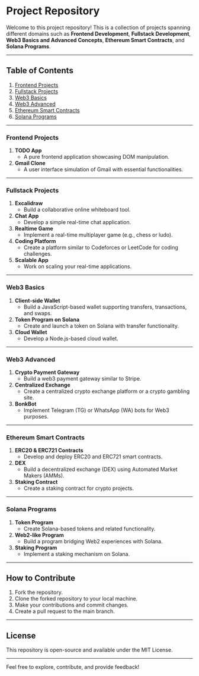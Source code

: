 # Project Repository

Welcome to this project repository! This is a collection of projects spanning different domains such as **Frontend Development**, **Fullstack Development**, **Web3 Basics and Advanced Concepts**, **Ethereum Smart Contracts**, and **Solana Programs**.

---

## Table of Contents

1. [Frontend Projects](#frontend-projects)
2. [Fullstack Projects](#fullstack-projects)
3. [Web3 Basics](#web3-basics)
4. [Web3 Advanced](#web3-advanced)
5. [Ethereum Smart Contracts](#ethereum-smart-contracts)
6. [Solana Programs](#solana-programs)

---

### Frontend Projects

1. **TODO App**
   - A pure frontend application showcasing DOM manipulation.
2. **Gmail Clone**
   - A user interface simulation of Gmail with essential functionalities.

---

### Fullstack Projects

1. **Excalidraw**
   - Build a collaborative online whiteboard tool.
2. **Chat App**
   - Develop a simple real-time chat application.
3. **Realtime Game**
   - Implement a real-time multiplayer game (e.g., chess or ludo).
4. **Coding Platform**
   - Create a platform similar to Codeforces or LeetCode for coding challenges.
5. **Scalable App**
   - Work on scaling your real-time applications.

---

### Web3 Basics

1. **Client-side Wallet**
   - Build a JavaScript-based wallet supporting transfers, transactions, and swaps.
2. **Token Program on Solana**
   - Create and launch a token on Solana with transfer functionality.
3. **Cloud Wallet**
   - Develop a Node.js-based cloud wallet.

---

### Web3 Advanced

1. **Crypto Payment Gateway**
   - Build a web3 payment gateway similar to Stripe.
2. **Centralized Exchange**
   - Create a centralized crypto exchange platform or a crypto gambling site.
3. **BonkBot**
   - Implement Telegram (TG) or WhatsApp (WA) bots for Web3 purposes.

---

### Ethereum Smart Contracts

1. **ERC20 & ERC721 Contracts**
   - Develop and deploy ERC20 and ERC721 smart contracts.
2. **DEX**
   - Build a decentralized exchange (DEX) using Automated Market Makers (AMMs).
3. **Staking Contract**
   - Create a staking contract for crypto projects.

---

### Solana Programs

1. **Token Program**
   - Create Solana-based tokens and related functionality.
2. **Web2-like Program**
   - Build a program bridging Web2 experiences with Solana.
3. **Staking Program**
   - Implement a staking mechanism on Solana.

---

## How to Contribute

1. Fork the repository.
2. Clone the forked repository to your local machine.
3. Make your contributions and commit changes.
4. Create a pull request to the main branch.

---

## License

This repository is open-source and available under the MIT License.

---

Feel free to explore, contribute, and provide feedback!

